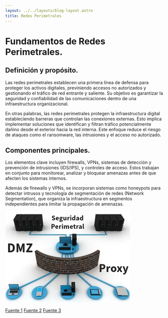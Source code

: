 ```yaml
---
layout: ../../layouts/blog-layout.astro
title: Redes Perimetrales
---
```


# Fundamentos de Redes Perimetrales.

## Definición y propósito.

Las redes perimetrales establecen una primera línea de defensa para proteger los activos digitales, previniendo accesos no autorizados y gestionando el tráfico de red entrante y saliente. Su objetivo es garantizar la seguridad y confiabilidad de las comunicaciones dentro de una infraestructura organizacional.

En otras palabras, las redes perimetrales protegen la infraestructura digital estableciendo barreras que controlan las conexiones externas. Esto implica implementar soluciones que identifican y filtran tráfico potencialmente dañino desde el exterior hacia la red interna. Este enfoque reduce el riesgo de ataques como el ransomware, las intrusiones y el acceso no autorizado.

## Componentes principales.

Los elementos clave incluyen firewalls, VPNs, sistemas de detección y prevención de intrusiones (IDS/IPS), y controles de acceso. Estos trabajan en conjunto para monitorear, analizar y bloquear amenazas antes de que afecten los sistemas internos.

Además de firewalls y VPNs, se incorporan sistemas como honeypots para detectar intrusos y tecnología de segmentación de redes (Network Segmentation), que organiza la infraestructura en segmentos independientes para limitar la propagación de amenazas.

![Seguridad Perimetral.](../../assets/redesPerimetrales/seguridad-perimetral.webp)

[Fuente 1](https://learn.microsoft.com/en-us/azure/cloud-adoption-framework/ready/azure-best-practices/perimeter-networks)
[Fuente 2](https://edu.gcfglobal.org/es/seguridad-en-internet/que-es-la-seguridad-en-internet/1/)
[Fuente 3](https://redesinformaticas.org/)
